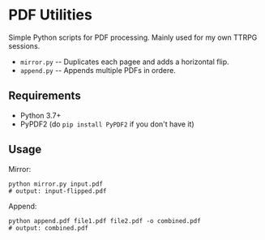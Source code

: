 # PDF Utilities
Simple Python scripts for PDF processing. Mainly used for my own TTRPG sessions.
- `mirror.py` -- Duplicates each pagee and adds a horizontal flip.
- `append.py` -- Appends multiple PDFs in ordere.

## Requirements
- Python 3.7+
- PyPDF2 (do `pip install PyPDF2` if you don't have it)

## Usage
Mirror:
```
python mirror.py input.pdf
# output: input-flipped.pdf
```

Append:
```
python append.pdf file1.pdf file2.pdf -o combined.pdf
# output: combined.pdf
```